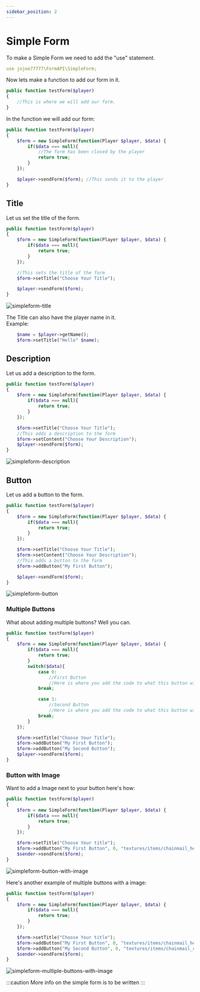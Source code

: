 ```yaml
---
sidebar_position: 2
---
```


# Simple Form

To make a Simple Form we need to add the "use" statement.

```yml
use jojoe77777\FormAPI\SimpleForm;
```

Now lets make a function to add our form in it.

```php
public function testForm($player) 
{
    //This is where we will add our form.
}
```

In the function we will add our form:

```php
public function testForm($player)
{
    $form = new SimpleForm(function(Player $player, $data) {
        if($data === null){
            //The form has been closed by the player
            return true;
        }
    });

    $player->sendForm($form); //This sends it to the player
}
```

## Title

Let us set the title of the form.

```php
public function testForm($player)
{
    $form = new SimpleForm(function(Player $player, $data) {
        if($data === null){
            return true;
        }
    });

    //This sets the title of the form
    $form->setTitle("Choose Your Title"); 

    $player->sendForm($form);
}
```

![simpleform-title](/img/form-api/simpleform-title.png)

The Title can also have the player name in it.  
Example:

```php
    $name = $player->getName();
    $form->setTitle("Hello" $name); 
```

## Description

Let us add a description to the form.

```php
public function testForm($player)
{
    $form = new SimpleForm(function(Player $player, $data) {
        if($data === null){
            return true;
        }
    });

    $form->setTitle("Choose Your Title"); 
    //This adds a description to the form
    $form->setContent("Choose Your Description");
    $player->sendForm($form);
}
```

![simpleform-description](/img/form-api/simpleform-description.png)

## Button

Let us add a button to the form.

```php
public function testForm($player)
{
    $form = new SimpleForm(function(Player $player, $data) {
        if($data === null){
            return true;
        }
    });

    $form->setTitle("Choose Your Title"); 
    $form->setContent("Choose Your Description");
    //This adds a button to the form
    $form->addButton("My First Button"); 

    $player->sendForm($form);
}
```

![simpleform-button](/img/form-api/simpleform-button.png)

### Multiple Buttons

What about adding multiple buttons? Well you can.

```php
public function testForm($player)
{
    $form = new SimpleForm(function(Player $player, $data) {
        if($data === null){
            return true;
        }
        switch($data){
            case 0:
                //First Button
                //Here is where you add the code to what this button will do.
            break;

            case 1:
                //Second Button
                //Here is where you add the code to what this button will do.
            break;
        }
    });

    $form->setTitle("Choose Your Title"); 
    $form->addButton("My First Button");
    $form->addButton("My Second Button");
    $player->sendForm($form); 
}
```

### Button with Image

Want to add a Image next to your button here's how:

```php
public function testForm($player)
{
    $form = new SimpleForm(function(Player $player, $data) {
        if($data === null){
            return true;
        }
    });

    $form->setTitle("Choose Your title");
    $form->addButton("My First Button", 0, "textures/items/chainmail_helmet");
    $sender->sendForm($form);
}
```

![simpleform-button-with-image](/img/form-api/simpleform-button-with-image.png)

Here's another example of multiple buttons with a image:

```php
public function testForm($player)
{
    $form = new SimpleForm(function(Player $player, $data) {
        if($data === null){
            return true;
        }
    });

    $form->setTitle("Choose Your title");
    $form->addButton("My First Button", 0, "textures/items/chainmail_helmet");
    $form->addButton("My Second Button", 0, "textures/items/chainmail_chestplate");
    $sender->sendForm($form);
}
```

![simpleform-multiple-buttons-with-image](/img/form-api/simpleform-multiple-buttons-with-image.png)

:::caution
More info on the simple form is to be written
:::
